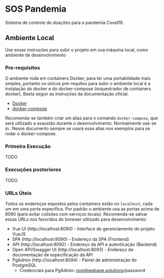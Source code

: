 # SOS Pandemia

Sistema de controle de doações para a pandemia Covid19.

## Ambiente Local

Use essas instruções para subir o projeto em sua máquina local, como ambiente de desenvolvimento

### Pre-requisitos

O ambiente roda em containers Docker, para ter uma portabilidade mais simples, portanto os únicos pré-requitos para
 subir o ambiente local é a instalação do docker e do docker-compose (orquestrador de containers docker). Basta
  seguir as instruções da documentação oficial.
 
- [Docker](https://docs.docker.com/install/)
- [docker-compose](https://docs.docker.com/compose/install/)

Recomenda-se também criar um alias para o comando `docker-compose`, que será utilizado a exaustão durante o
 desenvolvimento. Normalmente usa-se `dc`. Nesse documento sempre se usará esse alias nos exemplos para se rodar o
  docker-compose.

### Primeira Execução

TODO

### Execuções posteriores

TODO

### URLs Úteis

Todos os endereços expostos pelos containers estão no `localhost`, cada um em uma porta específica. Por padrão o
 ambiente usa as portas acima de 8090 (para avitar colisões com serviços locais). Recomenda-se salvar essas URLs nos
  favoridos do browser utilizado para desenvolvimento:

- Vue UI (http://localhost:8090) - Interface de gerenciamento do projeto VueJS
- SPA (http://localhost:8090) - Endereço da SPA (Frontend)
- API (http://localhost:8092) - Endereço da API e autenticação (Backend)
- Open API/Swagger UI (http://localhost:8093) - Endereço da documentação de especificação da API
- PgAdmin (http://localhost:8094) - Painel de administração do PostgreSQL
    - Credenciais para PgAdmin: root@webage.solutions/password


 

